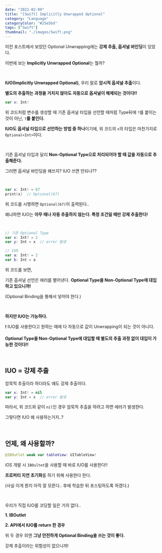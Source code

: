 ```yaml
---
date: "2022-02-09"
title: "[Swift] Implicitly Unwrapped Optional"
category: "Language"
categoryColor: "#25e5bd"
tags: ["Swift"]
thumbnail: "./images/Swift.png"
---
```


이전 포스트에서 보았던 Optional Unwrapping에는 **강제 추출, 옵셔널 바인딩**이 있었다.

이번에 보는 **Implicitly Unwrapped Optional**는 뭘까?

<br />

**IUO(Implicitly Unwrapped Optional)**, 우리 말로 **암시적 옵셔널 추출**이다.

**별도의 추출하는 과정을 거치지 않아도 자동으로 옵셔널이 해제되는 것이다!!**

```swift
var x: Int!
```

위 코드처럼 변수를 생성할 때 기존 옵셔널 타입을 선언할 때처럼 Type뒤에 `?`를 붙이는 것이 아닌, **`!`를 붙인다.**

**IUO도 옵셔널 타입으로 선언하는 방법 중 하나**이기에, 위 코드의 `x`의 타입은 마찬가지로 `Optional<Int>`이다.

<br />

기존 옵셔널 타입과 달리 **Non-Optional Type으로 처리되어야 할 때 값을 자동으로 추출해준다.**

그러면 옵셔널 바인딩을 왜쓰지? IUO 쓰면 안되나??

<br />

```swift
var x: Int! = 67
print(x)  // Optional(67)
```

위 코드를 시행하면 `Optional(67)`이 출력된다..

왜냐하면 IUO는 **아무 때나 자동 추출하지 않는다. 특정 조건일 때만 강제 추출한다!**

<br />

```swift
// 기존 Optional Type
var x: Int? = 2
var y: Int = x  // error 발생

// IUO
var a: Int! = 2
var b: Int = a
```

위 코드를 보면,

기존 옵셔널 선언은 에러를 뱉어낸다. **Optional Type을 Non-Optional Type에 대입하고 있으니까!**

(Optional Binding을 통해서 넣어야 한다.)

<br />

**하지만 IUO는 가능하다.**

❗️ IUO를 사용한다고 원하는 때에 다 자동으로 값이 Unwrapping이 되는 것이 아니다.

**Optional Type을 Non-Optional Type에 대입할 때 별도의 추출 과정 없이 대입이 가능한 것이다!!**

<br />

## IUO = 강제 추출

암묵적 추출이라 하더라도 얘도 강제 추출이다.

```swift
var x: Int! = nil
var y: Int = x  // error 발생
```

따라서, 위 코드와 같이 `nil`인 경우 암묵적 추출을 하려고 하면 에러가 발생한다.

그렇다면 IUO 왜 사용하는거지..?

<br />

## 언제, 왜 사용할까?

```swift
@IBOutlet weak var tableView: UITableView!
```

iOS 개발 시 `IBOultet`을 사용할 때 바로 IUO를 사용한다!!

**프로퍼티 지연 초기화**를 하기 위해 사용한다 한다.

(사실 이게 뭔지 아직 잘 모른다.. 후에 학습한 뒤 포스팅하도록 하겠다.)

<br />

우리가 직접 IUO를 코딩할 일은 거의 없다..

**1. IBOutlet**

**2. API에서 IUO를 return 한 경우**

위 두 경우 외엔 **그냥 안전하게 Optional Binding을 쓰는 것이 좋다.**

강제 추출이라는 위험성이 없으니까!

